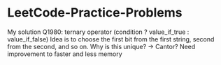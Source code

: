 # LeetCode-Practice-Problems
My solution
Q1980:
 ternary operator (condition ? value_if_true : value_if_false)
 Idea is to choose the first bit from the first string, second from the second, and so on. 
 Why is this unique? -> Cantor?
 Need improvement to faster and less memory
